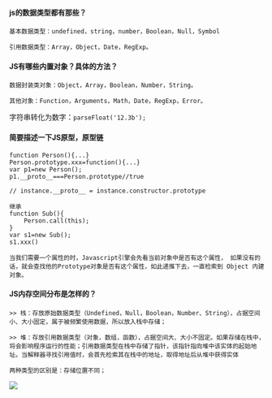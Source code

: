 #### js的数据类型都有那些？

```
基本数据类型：undefined，string，number，Boolean，Null，Symbol

引用数据类型：Array，Object，Date，RegExp。
```

#### JS有哪些内置对象？具体的方法？

```
数据封装类对象：Object，Array，Boolean，Number，String。

其他对象：Function，Arguments，Math，Date，RegExp，Error。
```

字符串转化为数字：`parseFloat('12.3b');`

#### 简要描述一下JS原型，原型链

```
function Person(){...}
Person.prototype.xxx=function(){...}
var p1=new Person();
p1.__proto__===Person.prototype//true

// instance.__proto__ = instance.constructor.prototype

继承
function Sub(){
    Person.call(this);
}
var s1=new Sub();
s1.xxx()
```

```
当我们需要一个属性的时，Javascript引擎会先看当前对象中是否有这个属性， 如果没有的话，就会查找他的Prototype对象是否有这个属性，如此递推下去，一直检索到 Object 内建对象。
```

#### JS内存空间分布是怎样的？

```
>> 栈：存放原始数据类型（Undefined，Null，Boolean，Number、String），占据空间小、大小固定，属于被频繁使用数据，所以放入栈中存储；

>> 堆：存放引用数据类型（对象，数组，函数），占据空间大、大小不固定。如果存储在栈中，将会影响程序运行的性能；引用数据类型在栈中存储了指针，该指针指向堆中该实体的起始地址。当解释器寻找引用值时，会首先检索其在栈中的地址，取得地址后从堆中获得实体

两种类型的区别是：存储位置不同；
```

![](E:\WebStorm_Dir\articles\images\内存.png)

















































